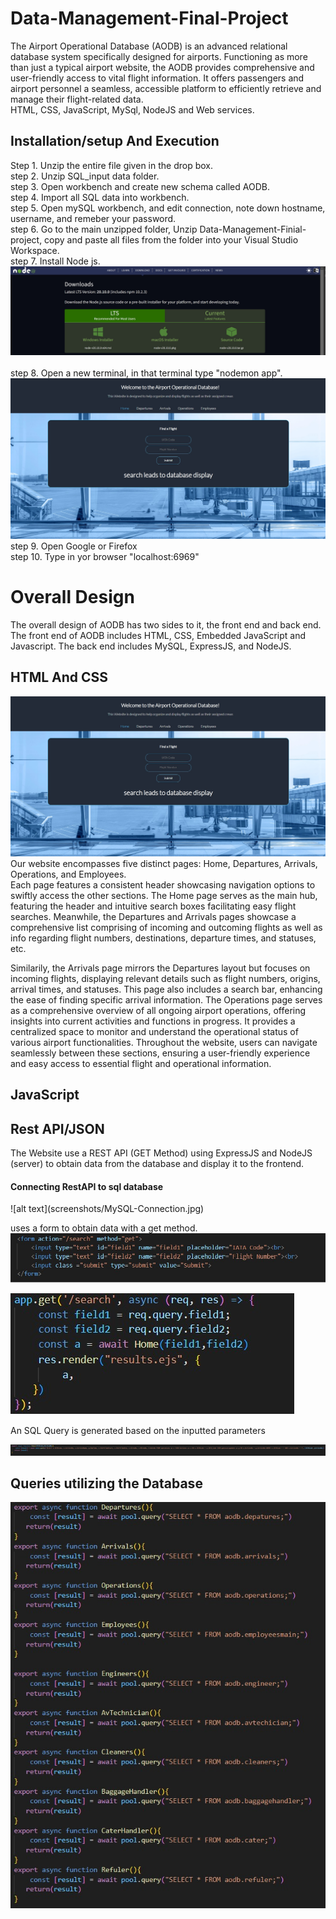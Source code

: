 # Data-Management-Final-Project
The Airport Operational Database (AODB) is an advanced relational database system specifically designed for airports. Functioning as more than just a typical airport website, the AODB provides comprehensive and user-friendly access to vital flight information. It offers passengers and airport personnel a seamless, accessible platform to efficiently retrieve and manage their flight-related data.
<br>
HTML, CSS, JavaScript, MySql, NodeJS and Web services.

## Installation/setup And Execution 
Step 1. Unzip the entire file given in the drop box. <br>
step 2. Unzip SQL_input data folder. <br>
step 3. Open workbench and create new schema called AODB.<br>
step 4. Import all SQL data into workbench.<br>
step 5. Open mySQL workbench, and edit connection, note down hostname, username, and remeber your password.   <br>
step 6. Go to the main unzipped folder, Unzip Data-Management-Finial-project, copy and paste all files from the folder into your Visual Studio Workspace.<br>
step 7. Install Node js. <br>
![alt text](screenshots/InstallNodeJS.jpg) <br>
step 8. Open a new terminal, in that terminal type "nodemon app".<br>
![alt text](screenshots/IndexPage.jpg)<br>
step 9. Open Google or Firefox<br>
step 10. Type in yor browser "localhost:6969"<br>


# Overall Design
The overall design of AODB has two sides to it, the front end and back end. The front end of AODB includes HTML, CSS, Embedded JavaScript and Javascript. The back end includes MySQL, ExpressJS, and NodeJS.

## HTML And CSS
![alt text](screenshots/IndexPage.jpg)<br>
Our website encompasses five distinct pages: Home, Departures, Arrivals, Operations, and Employees. <br>
Each page features a consistent header showcasing navigation options to swiftly access the other sections.
The Home page serves as the main hub, featuring the header and intuitive search boxes facilitating easy flight searches.
 Meanwhile, the Departures and Arrivals pages showcase a comprehensive list comprising of incoming and outcoming flights as well as info regarding flight numbers, destinations, departure times, and statuses, etc. <br>

Similarily, the Arrivals page mirrors the Departures layout but focuses on incoming flights, displaying relevant details such as flight numbers, origins, arrival times, and statuses. This page also includes a search bar, enhancing the ease of finding specific arrival information.
The Operations page serves as a comprehensive overview of all ongoing airport operations, offering insights into current activities and functions in progress. It provides a centralized space to monitor and understand the operational status of various airport functionalities.
Throughout the website, users can navigate seamlessly between these sections, ensuring a user-friendly experience and easy access to essential flight and operational information.

## JavaScript

<h2>Rest API/JSON</h2>

The Website use a REST API (GET Method) using ExpressJS and NodeJS (server) to obtain data from the database and display it to the frontend.<br>
<h4>Connecting RestAPI to sql database</h4>
![alt text](screenshots/MySQL-Connection.jpg) <br>

uses a form to obtain data with a get method.<br>
![alt text](screenshots/Api-1.jpg) <br>

![alt text](screenshots/Api-2.jpg) <br>

An SQL Query is generated based on the inputted parameters<br>

![alt text](screenshots/Api-3.jpg) <br>

## Queries utilizing the Database

![alt text](screenshots/queries1.jpg) <br>


